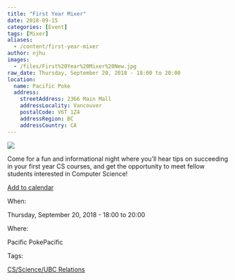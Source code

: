 ```yaml
---
title: "First Year Mixer"
date: 2018-09-15
categories: [Event]
tags: [Mixer]
aliases:
  - /content/first-year-mixer
author: njhu
images:
  - /files/First%20Year%20Mixer%20New.jpg
raw_date: Thursday, September 20, 2018 - 18:00 to 20:00
location:
  name: Pacific Poke
  address:
    streetAddress: 2366 Main Mall
    addressLocality: Vancouver
    postalCode: V6T 1Z4
    addressRegion: BC
    addressCountry: CA
---
```


![](/files/First%20Year%20Mixer%20New.jpg)

Come for a fun and informational night where you’ll hear tips on succeeding in your first year CS courses, and get the opportunity to meet fellow students interested in Computer Science!

[Add to calendar](https://www.google.com/calendar/render?action=TEMPLATE&text=CSSS%3A+First+Year+Mixer&details=https%3A%2F%2Fubccsss.org%2Fcontent%2Ffirst-year-mixer%0ACome+for+a+fun+and+informational+night+where+you%E2%80%99ll+hear+tips+on+succeeding+in+your+first+year+CS+courses%2C+and+get+the+opportunity+to+meet+fellow+students+interested+in+Computer+Science%21&location=ICICS+%23021%2C+ICICS+Computer+Science%2C+2366+Main+Mall%2C+Vancouver%2C+BC+V6T+1Z4%2C+Canada&dates=20180921T010000Z%2F20180921T030000Z)

When: 

Thursday, September 20, 2018 - 18:00 to 20:00

Where: 

Pacific PokePacific

Tags: 

[CS/Science/UBC Relations](/taxonomy/term/1)

